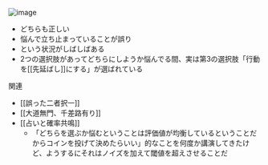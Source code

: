 
![image](https://gyazo.com/f8a7e3edb00ec022c7db61ac1d3ad9d3/thumb/1000)
- どちらも正しい
- 悩んで立ち止まっていることが誤り
- という状況がしばしばある
- 2つの選択肢があってどちらにしようか悩んでる間、実は第3の選択肢「行動を[[先延ばし]]にする」が選ばれている

関連
- [[誤った二者択一]]
- [[大道無門、千差路有り]]
- [[占いと確率共鳴]]
    - 「どちらを選ぶか悩むということは評価値が均衡しているということだからコインを投げて決めたらいい」的なことを何度か講演してきたけど、ようするにそれはノイズを加えて閾値を超えさせることだ
